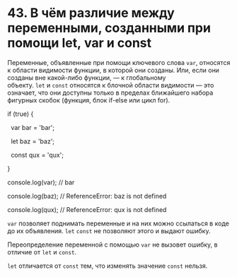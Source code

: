 # 43. В чём различие между переменными, созданными при помощи let, var и const

Переменные, объявленные при помощи ключевого слова `var`, относятся к области видимости функции, в которой они созданы. Или, если они созданы вне какой-либо функции, — к глобальному объекту. `let` и `const` относятся к блочной области видимости — это означает, что они доступны только в пределах ближайшего набора фигурных скобок (функция, блок if-else или цикл for).

if (true) {

  var bar = 'bar';

  let baz = 'baz';

  const qux = 'qux';

}

console.log(var); // bar

console.log(baz); // ReferenceError: baz is not defined

console.log(qux); // ReferenceError: qux is not defined

`var` позволяет поднимать переменные и на них можно ссылаться в коде до их объявления. `let` `const` не позволяют этого и выдают ошибку.

Переопределение переменной с помощью `var` не вызовет ошибку, в отличие от `let` и `const`.

`let` отличается от `const` тем, что изменять значение `const` нельзя.
